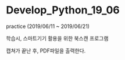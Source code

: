 # Develop_Python_19_06
practice (2019/06/11 ~ 2019/06/21)

학습시, 스마트기기 활용을 위한 북스캔 프로그램

캡쳐가 끝난 후, PDF파일을 출력한다.

